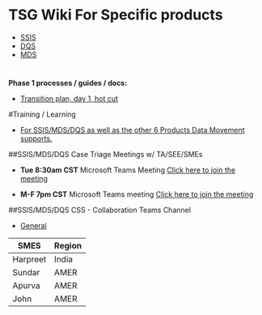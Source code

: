 
# TSG Wiki For Specific products

- [SSIS](https://dev.azure.com/Supportability/Big%20Data/_wiki/wikis/Big-Data.wiki/331803/SQL-Server-Integration-Services) 
- [DQS](https://dev.azure.com/Supportability/Big%20Data/_wiki/wikis/Big-Data.wiki/331809/Data-Quality-Services)
- [MDS](https://dev.azure.com/Supportability/Big%20Data/_wiki/wikis/Big-Data.wiki/331807/Master-Data-Services)

# 
# 

**Phase 1 processes / guides / docs:**
- [Transition plan, day 1, hot cut ](https://microsofteur.sharepoint.com/:p:/t/WWDataMovement/EfweBjcgi8RHpSvoBgHSOmIBGhyvu1Cl_SahJZn74zHJbg?e=AnNXV0)

#Training / Learning 
- [For SSIS/MDS/DQS as well as the other 6 Products Data Movement supports.](https://dev.azure.com/Supportability/Big%20Data/_wiki/wikis/Big-Data.wiki/286261/Support-Engineer-Training) 

##SSIS/MDS/DQS Case Triage Meetings w/ TA/SEE/SMEs
 
- **Tue 8:30am CST** 
Microsoft Teams Meeting
[Click here to join the meeting](https://teams.microsoft.com/l/meetup-join/19%3ameeting_YjZkM2IyZTItMzQ3NS00MWE4LTkzODEtZTRjMmRlMWJjYWU5%40thread.v2/0?context=%7b%22Tid%22%3a%2272f988bf-86f1-41af-91ab-2d7cd011db47%22%2c%22Oid%22%3a%223b3fe204-ab8b-400c-ad3d-d3e80cd70eee%22%7d)

- **M-F 7pm CST**
Microsoft Teams meeting
[Click here to join the meeting](https://teams.microsoft.com/l/meetup-join/19%3ameeting_MTBhYjdhNDQtMmZmZS00YmQzLTkwMTctN2Q2MmYzY2Q2NGVh%40thread.v2/0?context=%7b%22Tid%22%3a%2272f988bf-86f1-41af-91ab-2d7cd011db47%22%2c%22Oid%22%3a%22d609b16a-d1f1-4e3d-98d2-8a534b904f8f%22%7d)

##SSIS/MDS/DQS CSS - Collaboration Teams Channel
- [General](https://teams.microsoft.com/l/channel/19%3a12b9a87efd3c462e82c04e455a299265%40thread.tacv2/General?groupId=5aecbfad-4c41-487e-8bf8-8d187d11927b&tenantId=72f988bf-86f1-41af-91ab-2d7cd011db47)

| SMES | Region |
|--|--|
|Harpreet|India|
|Sundar|AMER|
|Apurva|AMER|
|John|AMER|
